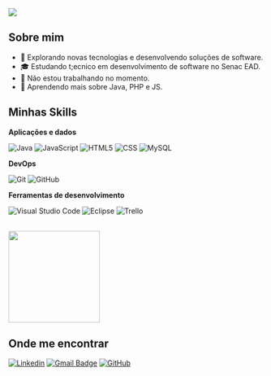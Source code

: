 ![](https://komarev.com/ghpvc/?username=fjunio03&color=006bed)

## Sobre mim

- 🤔 Explorando novas tecnologias e desenvolvendo soluções de software.
- 🎓 Estudando t;ecnico em desenvolvimento de software no Senac EAD.
- 💼 Não estou trabalhando no momento.
- 🌱 Aprendendo mais sobre Java, PHP e JS.

## Minhas Skills

**Aplicações e dados**

![Java](https://img.shields.io/badge/-Java-333333?style=flat&logo=Java&logoColor=007396)
![JavaScript](https://img.shields.io/badge/-JavaScript-333333?style=flat&logo=javascript)
![HTML5](https://img.shields.io/badge/-HTML5-333333?style=flat&logo=HTML5)
![CSS](https://img.shields.io/badge/-CSS-333333?style=flat&logo=CSS3&logoColor=1572B6)
![MySQL](https://img.shields.io/badge/-MySQL-333333?style=flat&logo=mysql)

**DevOps**

![Git](https://img.shields.io/badge/-Git-333333?style=flat&logo=git)
![GitHub](https://img.shields.io/badge/-GitHub-333333?style=flat&logo=github)

**Ferramentas de desenvolvimento**

![Visual Studio Code](https://img.shields.io/badge/-Visual%20Studio%20Code-333333?style=flat&logo=visual-studio-code&logoColor=007ACC)
![Eclipse](https://img.shields.io/badge/-Eclipse-333333?style=flat&logo=eclipse-ide&logoColor=2C2255)
![Trello](https://img.shields.io/badge/-Trello-333333?style=flat&logo=trello&logoColor=007ACC)

<br/>

<a href="https://github.com/Fjunio03" title="Meu perfil">
  <img height="180em" src="https://github-readme-stats.vercel.app/api?username=fjunio03&theme=dracula&show_icons=true" />
</a>

## Onde me encontrar

[![Linkedin](https://img.shields.io/badge/-username-blue?style=flat-square&logo=Linkedin&logoColor=white&link=https://www.linkedin.com/in/fl%C3%A1vio-junio-ba6380210/)](https://www.linkedin.com/in/fl%C3%A1vio-junio-ba6380210/)
[![Gmail Badge](https://img.shields.io/badge/-seuemail@email.com-006bed?style=flat-square&logo=Gmail&logoColor=white&link=mailto:juniorflavio540@yahoo.com)](mailto:juniorflavio540@yahoo.com)
[![GitHub](https://img.shields.io/github/followers/iuricode?label=follow&style=social)](https://github.com/Fjunio03)
